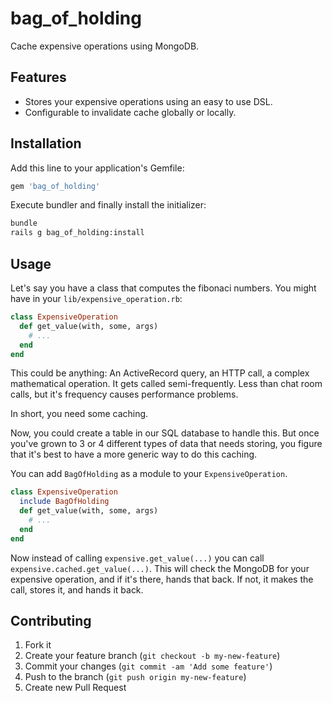 # bag_of_holding

Cache expensive operations using MongoDB.

## Features

* Stores your expensive operations using an easy to use DSL.
* Configurable to invalidate cache globally or locally.



## Installation

Add this line to your application's Gemfile:

```ruby
gem 'bag_of_holding'
```

Execute bundler and finally install the initializer:

```bash
bundle
rails g bag_of_holding:install
```

## Usage

Let's say you have a class that computes the fibonaci numbers. You might have in your `lib/expensive_operation.rb`:

```ruby
class ExpensiveOperation
  def get_value(with, some, args)
    # ...
  end
end
```

This could be anything: An ActiveRecord query, an HTTP call, a complex mathematical operation. It gets called
semi-frequently. Less than chat room calls, but it's frequency causes performance problems.

In short, you need some caching.

Now, you could create a table in our SQL database to handle this. But once you've grown to 3 or 4 different types of
data that needs storing, you figure that it's best to have a more generic way to do this caching.

You can add `BagOfHolding` as a module to your `ExpensiveOperation`.

```ruby
class ExpensiveOperation
  include BagOfHolding
  def get_value(with, some, args)
    # ...
  end
end
```

Now instead of calling `expensive.get_value(...)` you can call `expensive.cached.get_value(...)`. This will 
check the MongoDB for your expensive operation, and if it's there, hands that back. If not, it makes the call,
stores it, and hands it back.


## Contributing

1. Fork it
2. Create your feature branch (`git checkout -b my-new-feature`)
3. Commit your changes (`git commit -am 'Add some feature'`)
4. Push to the branch (`git push origin my-new-feature`)
5. Create new Pull Request

